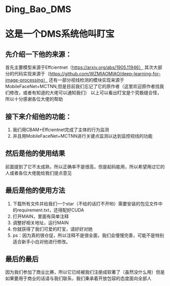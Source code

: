 # Ding_Bao_DMS
# 这是一个DMS系统他叫盯宝
## 先介绍一下他的来源：
首先主要模型来源于Effcientnet（https://arxiv.org/abs/1905.11946） 
其次大部分的代码实现来源于（https://github.com/WZMIAOMIAO/deep-learning-for-image-processing）
还有一部分视线检测的模块实现来源于MobileFaceNet+MCTNN,但是目前我们忘记了它的原作者（这里欢迎原作者找我们修改，或者有知道的大佬可以通知我们）
以上可以看出盯宝是个究极缝合怪，所以十分感谢各位大佬的帮助
## 接下来介绍他的功能：
1. 我们用CBAM+Effcientnet完成了主体的行为监测
2. 并且用MobileFaceNet+MCTNN进行关键点监测以达到监控视线的功能
## 然后是他的使用结果
前面提到了它不太成熟，所以正确率不是很高，但是起码能用，所以希望用过它的人或者各位大佬能给我们提点意见
## 最后是他的使用方法
1. 下载所有文件并给我们一个star（不给的话打不开哟）需要安装的包见文件中的requirement.txt，还得配好CUDA
2. 打开MAIN，里面有简单注释
3. 调整好相关地址，运行MAIN
4. 你就获得了我们可爱的盯宝，请好好对她
5. ps：因为真的很仓促，所以注释不是很全面，我们会慢慢完善，可能不是特别适合新手小白对他进行修改。
## 最后的最后
因为我们参加了商业比赛，所以它已经被我们注册成软著了（虽然没什么用）但是如果要用于商业的话请与我们联系，我们秉承着开放包容的态度面向全部人

